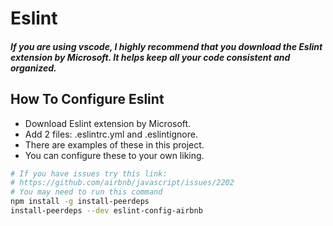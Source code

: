 
# Eslint
##### If you are using vscode, I highly recommend that you download the Eslint extension by Microsoft. It helps keep all your code consistent and organized.


## How To Configure Eslint
* Download Eslint extension by Microsoft.
* Add 2 files: .eslintrc.yml and .eslintignore.
* There are examples of these in this project.
* You can configure these to your own liking.
```bash
# If you have issues try this link: 
# https://github.com/airbnb/javascript/issues/2202
# You may need to run this command
npm install -g install-peerdeps
install-peerdeps --dev eslint-config-airbnb
```